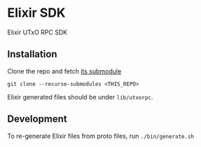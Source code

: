 # Elixir SDK

Elixir UTxO RPC SDK


## Installation

Clone the repo and fetch [its submodule](https://github.com/utxorpc/spec)

```
git clone --recurse-submodules <THIS_REPO>
```

Elixir generated files should be under `lib/utxorpc`.

## Development

To re-generate Elixir files from proto files, run `./bin/generate.sh`

